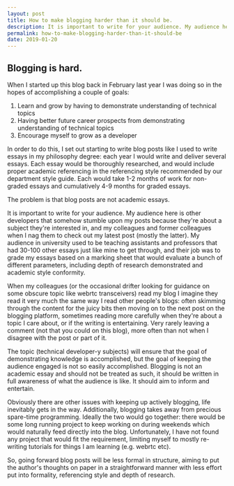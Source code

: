 ```yaml
---
layout: post
title: How to make blogging harder than it should be.
description: It is important to write for your audience. My audience here is other developers that through the somehow stumble upon my posts because they're about a subject they're interested in. Blogging is not an academic essay and should not be treated as such, it should be written in full awareness of what the audience is like. It should aim to inform and entertain.
permalink: how-to-make-blogging-harder-than-it-should-be
date: 2019-01-20
---
```


## Blogging is hard.

When I started up this blog back in February last year I was doing so in the hopes of accomplishing a couple of goals:

1. Learn and grow by having to demonstrate understanding of technical topics
2. Having better future career prospects from demonstrating understanding of technical topics
3. Encourage myself to grow as a developer

In order to do this, I set out starting to write blog posts like I used to write essays in my philosophy degree: each year I would write and deliver several essays. Each essay would be thoroughly researched, and would include proper academic referencing in the referencing style recommended by our department style guide. Each would take 1-2 months of work for non-graded essays and cumulatively 4-9 months for graded essays.

The problem is that blog posts are not academic essays.

It is important to write for your audience. My audience here is other developers that somehow stumble upon my posts because they're about a subject they're interested in, and my colleagues and former colleagues when I nag them to check out my latest post (mostly the latter). My audience in university used to be teaching assistants and professors that had 30-100 other essays just like mine to get through, and their job was to grade my essays based on a marking sheet that would evaluate a bunch of different parameters, including depth of research demonstrated and academic style conformity.

When my colleagues (or the occasional drifter looking for guidance on some obscure topic like webrtc transceivers) read my blog I imagine they read it very much the same way I read other people's blogs: often skimming through the content for the juicy bits then moving on to the next post on the blogging platform, sometimes reading more carefully when they're about a topic I care about, or if the writing is entertaining. Very rarely leaving a comment (not that you could on this blog), more often than not when I disagree with the post or part of it.

The topic (technical developer-y subjects) will ensure that the goal of demonstrating knowledge is accomplished, but the goal of keeping the audience engaged is not so easily accomplished. Blogging is not an academic essay and should not be treated as such, it should be written in full awareness of what the audience is like. It should aim to inform and entertain.

Obviously there are other issues with keeping up actively blogging, life inevitably gets in the way. Additionally, blogging takes away from precious spare-time programming. Ideally the two would go together: there would be some long running project to keep working on during weekends which would naturally feed directly into the blog. Unfortunately, I have not found any project that would fit the requirement, limiting myself to mostly re-writing tutorials for things I am learning (e.g. webrtc etc).

So, going forward blog posts will be less formal in structure, aiming to put the author's thoughts on paper in a straightforward manner with less effort put into formality, referencing style and depth of research.

